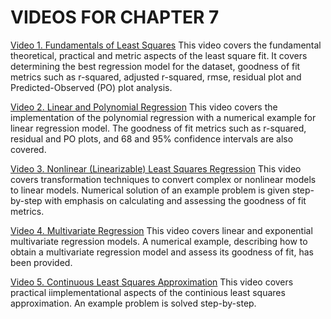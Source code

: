 #  VIDEOS FOR CHAPTER 7

[Video 1. Fundamentals of Least Squares](https://www.youtube.com/watch?v=H9mF66KpthU) This video covers the fundamental theoretical, practical and metric aspects of the least square fit. It covers determining the best regression model  for the dataset, goodness of fit metrics such as r-squared, adjusted r-squared, rmse, residual plot and  Predicted-Observed (PO) plot analysis.

[Video 2. Linear and Polynomial Regression](https://www.youtube.com/watch?v=wfrfmDhxdXE) This video covers the implementation of the polynomial regression with a numerical example for linear regression model. The goodness of fit metrics such as r-squared, residual and PO plots, and 68 and 95% confidence intervals are also covered.

[Video 3. Nonlinear (Linearizable) Least Squares Regression](https://www.youtube.com/watch?v=wG4J4nnjgxk) This video covers transformation techniques to convert complex or nonlinear models to linear models. Numerical solution of an example problem is given step-by-step with emphasis on calculating and assessing the goodness of fit metrics.

[Video 4. Multivariate Regression](https://www.youtube.com/watch?v=CXTDLgHHwgs) This video covers linear and exponential multivariate regression models. A numerical example, describing how to obtain a multivariate regression model and assess its goodness of fit, has been provided. 

[Video 5. Continuous Least Squares Approximation](https://youtu.be/eGxh6KWnqU4) This video covers practical iimplementational aspects of the continious least squares approximation. An example problem is solved step-by-step.
